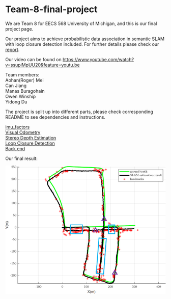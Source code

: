 # Team-8-final-project
We are Team 8 for EECS 568 University of Michigan, and this is our final project page.

Our project aims to achieve probabilistic data association in semantic SLAM with loop closure detection included. For further details please check our [report](https://github.com/YidongDu/Team-8-final-project/blob/master/Final_report/Team_8_Final_Report.pdf).

Our video can be found on https://www.youtube.com/watch?v=ssupiMpUU20&feature=youtu.be

Team members:  
Aohan(Roger) Mei  
Can Jiang  
Manas Buragohain  
Owen Winship  
Yidong Du  

The project is split up into different parts, please check corresponding README to see dependencies and instructions.

[imu_factors](https://github.com/YidongDu/Team-8-final-project/edit/master/imu_factors/README.md)  
[Visual Odometry](https://github.com/YidongDu/Team-8-final-project/edit/master/Visual_Odometry/README.md)  
[Stereo Depth Estimation](https://github.com/YidongDu/Team-8-final-project/edit/master/Stereo_Depth_Estimation/README.md)  
[Loop Closure Detection](https://github.com/YidongDu/Team-8-final-project/edit/master/Loop_Closure_Detection/README.md)  
[Back end](https://github.com/YidongDu/Team-8-final-project/edit/master/Back_ends/README.md)


Our final result:  
  
![result](/image/Result.png)
